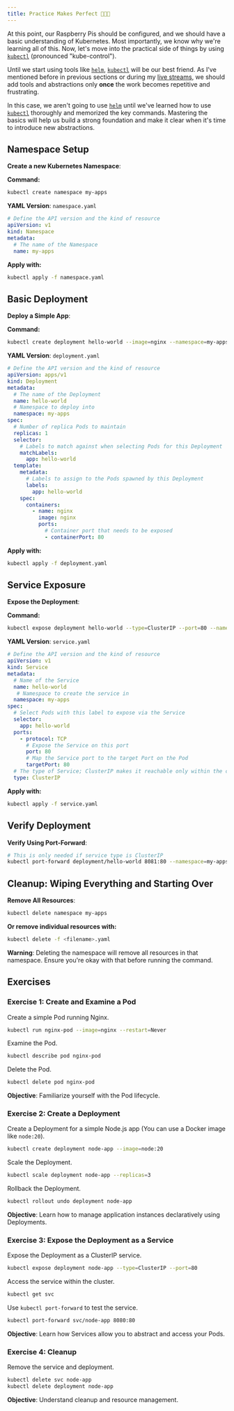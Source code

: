 ```yaml
---
title: Practice Makes Perfect 🥷🏻🚀
---
```



At this point, our Raspberry Pis should be configured, and we should have a basic understanding of Kubernetes. Most importantly, we know why we're learning all of this. Now, let's move into the practical side of things by using [`kubectl`](https://kubernetes.io/docs/reference/kubectl/) (pronounced "kube-control"). 

Until we start using tools like [`helm`](https://helm.sh/), [`kubectl`](https://kubernetes.io/docs/reference/kubectl/) will be our best friend. As I've mentioned before in previous sections or during my [live streams](https://www.twitch.tv/programmer_network), we should add tools and abstractions only **once** the work becomes repetitive and frustrating. 

In this case, we aren't going to use [`helm`](https://helm.sh/) until we've learned how to use [`kubectl`](https://kubernetes.io/docs/reference/kubectl/) thoroughly and memorized the key commands. Mastering the basics will help us build a strong foundation and make it clear when it's time to introduce new abstractions.

## Namespace Setup

**Create a new Kubernetes Namespace**:

**Command:**
```bash
kubectl create namespace my-apps
```

**YAML Version**: `namespace.yaml`

```yaml
# Define the API version and the kind of resource
apiVersion: v1
kind: Namespace
metadata:
  # The name of the Namespace
  name: my-apps
 ```
**Apply with:**

```bash
kubectl apply -f namespace.yaml
```

## Basic Deployment

**Deploy a Simple App**: 

**Command:**

```bash
kubectl create deployment hello-world --image=nginx --namespace=my-apps
```

**YAML Version**: `deployment.yaml`

```yaml
# Define the API version and the kind of resource
apiVersion: apps/v1
kind: Deployment
metadata:
  # The name of the Deployment
  name: hello-world
  # Namespace to deploy into
  namespace: my-apps
spec:
  # Number of replica Pods to maintain
  replicas: 1
  selector:
    # Labels to match against when selecting Pods for this Deployment
    matchLabels:
      app: hello-world
  template:
    metadata:
      # Labels to assign to the Pods spawned by this Deployment
      labels:
        app: hello-world
    spec:
      containers:
        - name: nginx
          image: nginx
          ports:
            # Container port that needs to be exposed
            - containerPort: 80

```
**Apply with:**

```bash
kubectl apply -f deployment.yaml
```

## Service Exposure

**Expose the Deployment**: 

**Command:**

```bash
kubectl expose deployment hello-world --type=ClusterIP --port=80 --namespace=my-apps
```

**YAML Version**: `service.yaml`

```yaml
# Define the API version and the kind of resource
apiVersion: v1
kind: Service
metadata:
  # Name of the Service
  name: hello-world
   # Namespace to create the service in
  namespace: my-apps
spec:
  # Select Pods with this label to expose via the Service
  selector:
    app: hello-world
  ports:
    - protocol: TCP
      # Expose the Service on this port
      port: 80
      # Map the Service port to the target Port on the Pod
      targetPort: 80
  # The type of Service; ClusterIP makes it reachable only within the cluster
  type: ClusterIP

```
**Apply with:**
```bash
kubectl apply -f service.yaml
```

## Verify Deployment

**Verify Using Port-Forward**: 

```bash
# This is only needed if service type is ClusterIP
kubectl port-forward deployment/hello-world 8081:80 --namespace=my-apps
```

## Cleanup: Wiping Everything and Starting Over

**Remove All Resources**:

```bash
kubectl delete namespace my-apps
```
**Or remove individual resources with:**

```bash
kubectl delete -f <filename>.yaml
```

**Warning**: Deleting the namespace will remove all resources in that namespace. Ensure you're okay with that before running the command.

## Exercises

### Exercise 1: Create and Examine a Pod

Create a simple Pod running Nginx.

```bash
kubectl run nginx-pod --image=nginx --restart=Never
```
    
Examine the Pod.

```bash
kubectl describe pod nginx-pod
```
    
Delete the Pod.

```bash
kubectl delete pod nginx-pod
```

**Objective**: Familiarize yourself with the Pod lifecycle.

### Exercise 2: Create a Deployment

Create a Deployment for a simple Node.js app (You can use a Docker image like `node:20`).

```bash
kubectl create deployment node-app --image=node:20
```

Scale the Deployment.

```bash
kubectl scale deployment node-app --replicas=3
```

Rollback the Deployment.

```bash
kubectl rollout undo deployment node-app
```

**Objective**: Learn how to manage application instances declaratively using Deployments.

### Exercise 3: Expose the Deployment as a Service

Expose the Deployment as a ClusterIP service.

```bash
kubectl expose deployment node-app --type=ClusterIP --port=80
```

Access the service within the cluster.

```bash
kubectl get svc
```
   
Use `kubectl port-forward` to test the service.
   
```bash
kubectl port-forward svc/node-app 8080:80
```

**Objective**: Learn how Services allow you to abstract and access your Pods.

### Exercise 4: Cleanup

Remove the service and deployment.

```bash
kubectl delete svc node-app
kubectl delete deployment node-app
```

**Objective**: Understand cleanup and resource management.